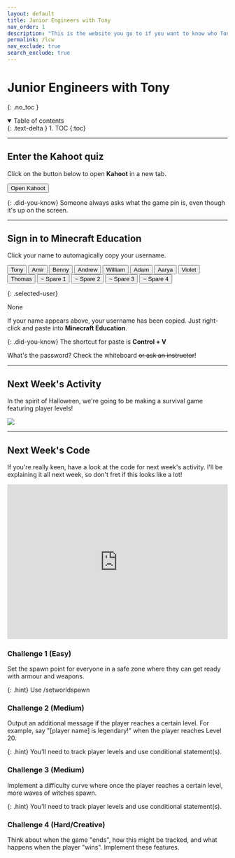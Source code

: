 ```yaml
---
layout: default
title: Junior Engineers with Tony
nav_order: 1
description: "This is the website you go to if you want to know who Tony Le is." 
permalink: /lcw
nav_exclude: true
search_exclude: true
---
```


# Junior Engineers with Tony
{: .no_toc }

<details open markdown="block">
  <summary>
    Table of contents
  </summary>
  {: .text-delta }
1. TOC
{:toc}
</details>

---

## Enter the Kahoot quiz
Click on the button below to open **Kahoot** in a new tab.

<a href="https://kahoot.it" target="_blank"><button class="btn btn-purple">Open Kahoot</button></a>

{: .did-you-know}
Someone always asks what the game pin is, even though it's up on the screen.

---

## Sign in to Minecraft Education
Click your name to automagically copy your username.

<div id="roll">
  <button class="btn mr-4 mb-4" id="instructor10">Tony<span style="display:none"></span></button>
  <button class="btn mr-4 mb-4" id="junior142">Amir<span style="display:none"></span></button>
  <button class="btn mr-4 mb-4" id="junior143">Benny<span style="display:none"></span></button>
  <button class="btn mr-4 mb-4" id="junior144">Andrew<span style="display:none"></span></button>
  <button class="btn mr-4 mb-4" id="junior145">William<span style="display:none"></span></button>
  <button class="btn mr-4 mb-4" id="junior146">Adam<span style="display:none"></span></button>
  <button class="btn mr-4 mb-4" id="junior147">Aarya<span style="display:none"></span></button>
  <button class="btn mr-4 mb-4" id="junior212">Violet<span style="display:none"></span></button>
  <button class="btn mr-4 mb-4" id="junior213">Thomas<span style="display:none"></span></button>
  <button class="btn mr-4 mb-4" id="junior214">~ Spare 1<span style="display:none"></span></button>
  <button class="btn mr-4 mb-4" id="junior215">~ Spare 2<span style="display:none"></span></button>
  <button class="btn mr-4 mb-4" id="junior216">~ Spare 3<span style="display:none"></span></button>
  <button class="btn mr-4 mb-4" id="junior217">~ Spare 4<span style="display:none"></span></button>
</div>

{: .selected-user}
<p id="selected-user">None</p>

If your name appears above, your username has been copied. Just right-click and paste into **Minecraft Education**.

{: .did-you-know}
The shortcut for paste is **Control + V**

What's the password? Check the whiteboard ~~or ask an instructor~~!

---

## Next Week's Activity
In the spirit of Halloween, we're going to be making a survival game featuring player levels!

![](assets/27-10-22.png)

---

## Next Week's Code
If you're really keen, have a look at the code for next week's activity. I'll be explaining it all next week, so don't fret if this looks like a lot!

<div style="position:relative;height:0;padding-bottom:70%;overflow:hidden;"><iframe style="position:absolute;top:0;left:0;width:100%;height:100%;" src="https://minecraft.makecode.com/#pub:_E2E9pd4KtJEx" frameborder="0" sandbox="allow-popups allow-forms allow-scripts allow-same-origin"></iframe></div>

### Challenge 1 (Easy)
Set the spawn point for everyone in a safe zone where they can get ready with armour and weapons.

{: .hint}
Use /setworldspawn

### Challenge 2 (Medium)
Output an additional message if the player reaches a certain level. For example, say "[player name] is legendary!" when the player reaches Level 20.

{: .hint}
You'll need to track player levels and use conditional statement(s).

### Challenge 3 (Medium)
Implement a difficulty curve where once the player reaches a certain level, more waves of witches spawn.

{: .hint}
You'll need to track player levels and use conditional statement(s).

### Challenge 4 (Hard/Creative)
Think about when the game "ends", how this might be tracked, and what happens when the player "wins". Implement these features.

<script>
  const sortList = list => [...list].sort((a, b) => {
    const A = a.textContent, B = b.textContent;
    return (A < B) ? -1 : (A > B) ? 1 : 0;
  });

  window.addEventListener("load", function() {
    const ul = document.getElementById("roll");
    const list = ul.querySelectorAll("button");
    ul.append(...sortList(list));
  });
</script>
<script>
  var domain = "@jnreng.onmicrosoft.com";
  var roll = document.getElementById("roll");
  roll.addEventListener("click", function(event) {
    if (event.target.nodeName == "BUTTON") {
      var button = event.target;
      navigator.clipboard.writeText(button.id + domain);
      for (let i = 0; i < roll.children.length; i++) {
        let student = roll.children[i];
        student.classList.remove("btn-purple");
      };
      button.classList.add("btn-purple");
      document.getElementById("selected-user").innerHTML = "<b>" + button.innerText + "</b>" + button.firstElementChild.innerText;
    };
  });
</script>

